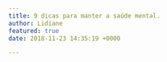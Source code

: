 ```yaml
---
title: 9 dicas para manter a saúde mental.
author: Lidiane
featured: true
date: 2018-11-23 14:35:19 +0000

---
```

